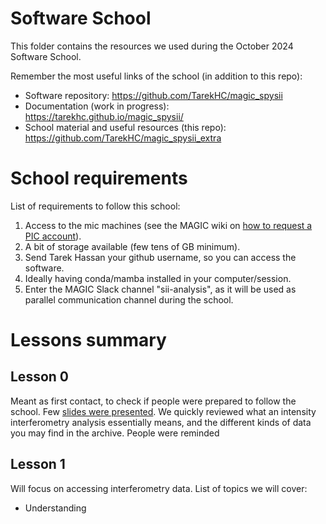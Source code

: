 # Software School

This folder contains the resources we used during the October 2024 Software School.

Remember the most useful links of the school (in addition to this repo):
* Software repository: https://github.com/TarekHC/magic_spysii
* Documentation (work in progress): https://tarekhc.github.io/magic_spysii/
* School material and useful resources (this repo): https://github.com/TarekHC/magic_spysii_extra

School requirements
===================

List of requirements to follow this school:
1) Access to the mic machines (see the MAGIC wiki on [how to request a PIC account](https://wiki.magic.pic.es/index.php/PIC_Account)).
2) A bit of storage available (few tens of GB minimum).
3) Send Tarek Hassan your github username, so you can access the software.
4) Ideally having conda/mamba installed in your computer/session.
5) Enter the MAGIC Slack channel "sii-analysis", as it will be used as parallel communication channel during the school.

Lessons summary
===============

Lesson 0
--------

Meant as first contact, to check if people were prepared to follow the school. Few [slides were presented](Software_School_2024/20241009_lesson0_introduction.pdf). We quickly reviewed what an intensity interferometry analysis essentially means, and the different kinds of data you may find in the archive. People were reminded

Lesson 1
--------

Will focus on accessing interferometry data. List of topics we will cover:

* Understanding 
